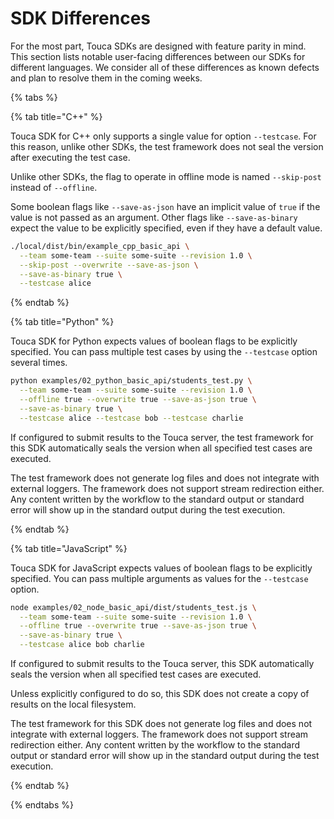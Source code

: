# SDK Differences

For the most part, Touca SDKs are designed with feature parity in mind. This
section lists notable user-facing differences between our SDKs for different
languages. We consider all of these differences as known defects and plan to
resolve them in the coming weeks.

{% tabs %}

{% tab title="C++" %}

Touca SDK for C++ only supports a single value for option `--testcase`. For this
reason, unlike other SDKs, the test framework does not seal the version after
executing the test case.

Unlike other SDKs, the flag to operate in offline mode is named `--skip-post`
instead of `--offline`.

Some boolean flags like `--save-as-json` have an implicit value of `true` if the
value is not passed as an argument. Other flags like `--save-as-binary` expect
the value to be explicitly specified, even if they have a default value.

```bash
./local/dist/bin/example_cpp_basic_api \
  --team some-team --suite some-suite --revision 1.0 \
  --skip-post --overwrite --save-as-json \
  --save-as-binary true \
  --testcase alice
```

{% endtab %}

{% tab title="Python" %}

Touca SDK for Python expects values of boolean flags to be explicitly specified.
You can pass multiple test cases by using the `--testcase` option several times.

```bash
python examples/02_python_basic_api/students_test.py \
  --team some-team --suite some-suite --revision 1.0 \
  --offline true --overwrite true --save-as-json true \
  --save-as-binary true \
  --testcase alice --testcase bob --testcase charlie
```

If configured to submit results to the Touca server, the test framework for this
SDK automatically seals the version when all specified test cases are executed.

The test framework does not generate log files and does not integrate with
external loggers. The framework does not support stream redirection either. Any
content written by the workflow to the standard output or standard error will
show up in the standard output during the test execution.

{% endtab %}

{% tab title="JavaScript" %}

Touca SDK for JavaScript expects values of boolean flags to be explicitly
specified. You can pass multiple arguments as values for the `--testcase`
option.

```bash
node examples/02_node_basic_api/dist/students_test.js \
  --team some-team --suite some-suite --revision 1.0 \
  --offline true --overwrite true --save-as-json true \
  --save-as-binary true \
  --testcase alice bob charlie
```

If configured to submit results to the Touca server, this SDK automatically
seals the version when all specified test cases are executed.

Unless explicitly configured to do so, this SDK does not create a copy of
results on the local filesystem.

The test framework for this SDK does not generate log files and does not
integrate with external loggers. The framework does not support stream
redirection either. Any content written by the workflow to the standard output
or standard error will show up in the standard output during the test execution.

{% endtab %}

{% endtabs %}
